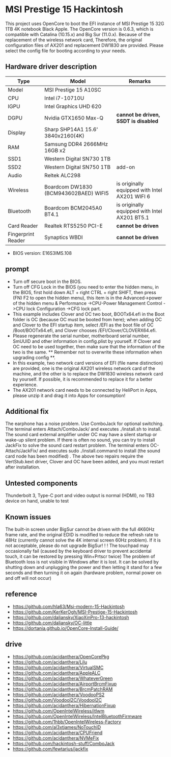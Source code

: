 # MSI Prestige 15 Hackintosh
This project uses OpenCore to boot the EFI instance of MSI Prestige 15 32G 1TB 4K notebook Black Apple. The OpenCore version is 0.6.3, which is compatible with Catalina (10.15.x) and Big Sur (11.0.x). Because of the replacement of the wireless network card, Therefore, the original configuration files of AX201 and replacement DW1830 are provided. Please select the config file for booting according to your needs.

## Hardware driver description
| Type               | Model                                  | Remarks                      |
| ------------------ | ------------------------------------- | ------------------------- |
| Model              | MSI Prestige 15 A10SC                 |                           |
| CPU                | Intel i7-10710U                       |                           |
| IGPU               | Intel Graphics UHD 620                |                           |
| DGPU               | Nvidia GTX1650 Max-Q                  | **cannot be driven, SSDT is disabled**  |
| Display            | Sharp SHP14A1 15.6' 3840x2160(4K)     |                           |
| RAM                | Samsung DDR4 2666MHz 16GB x2          |                           |
| SSD1               | Western Digital SN730 1TB             |                           |
| SSD2               | Western Digital SN750 1TB             | add-on                      |
| Audio              | Reltek ALC298                         |                           |
| Wireless           | Boardcom DW1830 (BCM943602BAED) WIFI5 | is originally equipped with Intel AX201 WIFI 6 |
| Bluetooth          | Boardcom BCM2045A0 BT4.1              | is originally equipped with Intel AX201 BT5.1  |
| Card Reader        | Realtek RTS5250 PCI-E                 | **cannot be driven**              |
| Fingerprint Reader | Synaptics WBDI                        | **cannot be driven**              |

- BIOS version: E16S3IMS.108

## prompt
- Turn off secure boot in the BIOS.
- Turn off CFG Lock in the BIOS (you need to enter the hidden menu, in the BIOS, first hold down ALT + right CTRL + right SHIFT, then press (FN) F2 to open the hidden menu), this item is in the Advanced->power of the hidden menu & Performance ->CPU-Power Management Control ->CPU lock Configuration ->CFG lock part.
- This example includes Clover and OC two boot, BOOTx64.efi in the Boot folder is OC (because OC must be booted from here); when adding OC and Clover to the EFI startup item, select /EFI as the boot file of OC /Boot/BOOTx64.efi, and Clover chooses /EFI/Clover/CLOVERX64.efi.
- Please regenerate the serial number, motherboard serial number, SmUUID and other information in config.plist by yourself. If Clover and OC need to be used together, then make sure that the information of the two is the same. ** Remember not to overwrite these information when upgrading config **.
- In this example, two network card versions of EFI (file name distinction) are provided, one is the original AX201 wireless network card of the machine, and the other is to replace the DW1830 wireless network card by yourself. If possible, it is recommended to replace it for a better experience.
- The AX201 network card needs to be connected by HeliPort in Apps, please unzip it and drag it into Apps for consumption!

## Additional fix
The earphone has a noise problem. Use ComboJack for optional switching. The terminal enters Attach/ComboJack/ and executes ./install.sh to install.
The sound card external amplifier under OC may have a silent startup or wake-up silent problem. If there is often no sound, you can try to install JackFix to solve the sound card restart problem. The terminal enters OC-Attach/JackFix/ and executes sudo ./install.command to install (the sound card node has been modified) .
The above two repairs require the VertStub.kext driver, Clover and OC have been added, and you must restart after installation.

## Untested components
Thunderbolt 3, Type-C port and video output is normal (HDMI), no TB3 device on hand, unable to test

## Known issues
The built-in screen under BigSur cannot be driven with the full 4K60Hz frame rate, and the original EDID is modified to reduce the refresh rate to 48Hz (currently cannot solve the 4K internal screen 60Hz problem). If it is not acceptable, please do not upgrade BigSur! ! !
The touchpad may occasionally fail (caused by the keyboard driver to prevent accidental touch, it can be restored by pressing Win+Prtscr twice)
The problem of Bluetooth loss is not visible in Windows after it is lost. It can be solved by shutting down and unplugging the power and then letting it stand for a few seconds and then turning it on again (hardware problem, normal power on and off will not occur)

## reference
- https://github.com/hla63/Msi-modern-15-Hackintosh
- https://github.com/KerKerOgh/MSI-Prestige-15-Hackintosh
- https://github.com/daliansky/XiaoXinPro-13-hackintosh
- https://github.com/daliansky/OC-little
- https://dortania.github.io/OpenCore-Install-Guide/

## drive
- https://github.com/acidanthera/OpenCorePkg
- https://github.com/acidanthera/Lilu
- https://github.com/acidanthera/VirtualSMC
- https://github.com/acidanthera/AppleALC
- https://github.com/acidanthera/WhateverGreen
- https://github.com/acidanthera/AirportBrcmFixup
- https://github.com/acidanthera/BrcmPatchRAM
- https://github.com/acidanthera/VoodooPS2
- https://github.com/VoodooI2C/VoodooI2C
- https://github.com/acidanthera/HibernationFixup
- https://github.com/OpenIntelWireless/itlwm
- https://github.com/OpenIntelWireless/IntelBluetoothFirmware
- https://github.com/1hbb/OpenIntelWireless-Factory
- https://github.com/al3xtjames/NoTouchID
- https://github.com/acidanthera/CPUFriend
- https://github.com/acidanthera/NVMeFix
- https://github.com/hackintosh-stuff/ComboJack
- https://github.com/fewtarius/jackfix
